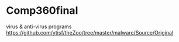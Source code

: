 # Comp360final
virus &amp; anti-virus programs
https://github.com/ytisf/theZoo/tree/master/malware/Source/Original
